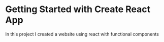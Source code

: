 # Getting Started with Create React App

In this project I created a website using react with functional components 

